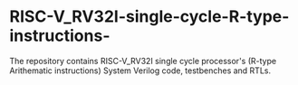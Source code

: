 # RISC-V_RV32I-single-cycle-R-type-instructions-
The repository contains RISC-V_RV32I single cycle processor's (R-type Arithematic instructions) System Verilog code, testbenches and RTLs.
